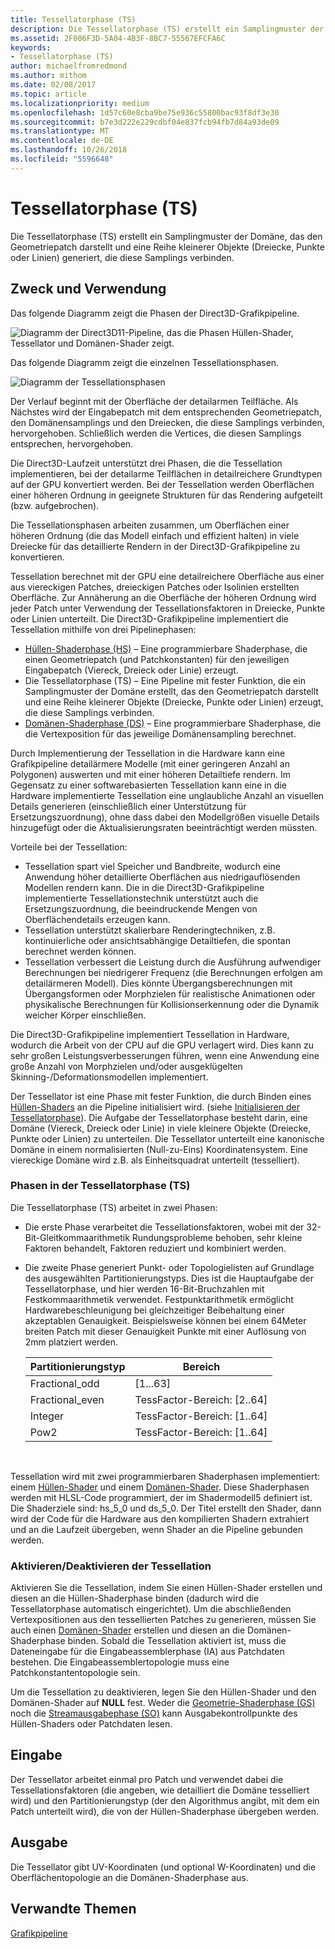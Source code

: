 ```yaml
---
title: Tessellatorphase (TS)
description: Die Tessellatorphase (TS) erstellt ein Samplingmuster der Domäne, das den Geometriepatch darstellt und eine Reihe kleinerer Objekte (Dreiecke, Punkte oder Linien) generiert, die diese Samplings verbinden.
ms.assetid: 2F006F3D-5A04-4B3F-8BC7-55567EFCFA6C
keywords:
- Tessellatorphase (TS)
author: michaelfromredmond
ms.author: mithom
ms.date: 02/08/2017
ms.topic: article
ms.localizationpriority: medium
ms.openlocfilehash: 1d57c60e8cba9be75e936c55800bac93f8df3e30
ms.sourcegitcommit: b7e3d222e229cdbf04e837fcb94fb7d84a93de09
ms.translationtype: MT
ms.contentlocale: de-DE
ms.lasthandoff: 10/26/2018
ms.locfileid: "5596648"
---
```

# <a name="tessellator-ts-stage"></a>Tessellatorphase (TS)


Die Tessellatorphase (TS) erstellt ein Samplingmuster der Domäne, das den Geometriepatch darstellt und eine Reihe kleinerer Objekte (Dreiecke, Punkte oder Linien) generiert, die diese Samplings verbinden.

## <a name="span-idpurposeandusesspanspan-idpurposeandusesspanspan-idpurposeandusesspanpurpose-and-uses"></a><span id="Purpose_and_uses"></span><span id="purpose_and_uses"></span><span id="PURPOSE_AND_USES"></span>Zweck und Verwendung


Das folgende Diagramm zeigt die Phasen der Direct3D-Grafikpipeline.

![Diagramm der Direct3D11-Pipeline, das die Phasen Hüllen-Shader, Tessellator und Domänen-Shader zeigt.](images/d3d11-pipeline-stages-tessellation.png)

Das folgende Diagramm zeigt die einzelnen Tessellationsphasen.

![Diagramm der Tessellationsphasen](images/tess-prog.png)

Der Verlauf beginnt mit der Oberfläche der detailarmen Teilfläche. Als Nächstes wird der Eingabepatch mit dem entsprechenden Geometriepatch, den Domänensamplings und den Dreiecken, die diese Samplings verbinden, hervorgehoben. Schließlich werden die Vertices, die diesen Samplings entsprechen, hervorgehoben.

Die Direct3D-Laufzeit unterstützt drei Phasen, die die Tessellation implementieren, bei der detailarme Teilflächen in detailreichere Grundtypen auf der GPU konvertiert werden. Bei der Tessellation werden Oberflächen einer höheren Ordnung in geeignete Strukturen für das Rendering aufgeteilt (bzw. aufgebrochen).

Die Tessellationsphasen arbeiten zusammen, um Oberflächen einer höheren Ordnung (die das Modell einfach und effizient halten) in viele Dreiecke für das detaillierte Rendern in der Direct3D-Grafikpipeline zu konvertieren.

Tessellation berechnet mit der GPU eine detailreichere Oberfläche aus einer aus viereckigen Patches, dreieckigen Patches oder Isolinien erstellten Oberfläche. Zur Annäherung an die Oberfläche der höheren Ordnung wird jeder Patch unter Verwendung der Tessellationsfaktoren in Dreiecke, Punkte oder Linien unterteilt. Die Direct3D-Grafikpipeline implementiert die Tessellation mithilfe von drei Pipelinephasen:

-   [Hüllen-Shaderphase (HS)](hull-shader-stage--hs-.md) – Eine programmierbare Shaderphase, die einen Geometriepatch (und Patchkonstanten) für den jeweiligen Eingabepatch (Viereck, Dreieck oder Linie) erzeugt.
-   Die Tessellatorphase (TS) – Eine Pipeline mit fester Funktion, die ein Samplingmuster der Domäne erstellt, das den Geometriepatch darstellt und eine Reihe kleinerer Objekte (Dreiecke, Punkte oder Linien) erzeugt, die diese Samplings verbinden.
-   [Domänen-Shaderphase (DS)](domain-shader-stage--ds-.md) – Eine programmierbare Shaderphase, die die Vertexposition für das jeweilige Domänensampling berechnet.

Durch Implementierung der Tessellation in die Hardware kann eine Grafikpipeline detailärmere Modelle (mit einer geringeren Anzahl an Polygonen) auswerten und mit einer höheren Detailtiefe rendern. Im Gegensatz zu einer softwarebasierten Tessellation kann eine in die Hardware implementierte Tessellation eine unglaubliche Anzahl an visuellen Details generieren (einschließlich einer Unterstützung für Ersetzungszuordnung), ohne dass dabei den Modellgrößen visuelle Details hinzugefügt oder die Aktualisierungsraten beeinträchtigt werden müssten.

Vorteile bei der Tessellation:

-   Tessellation spart viel Speicher und Bandbreite, wodurch eine Anwendung höher detaillierte Oberflächen aus niedrigauflösenden Modellen rendern kann. Die in die Direct3D-Grafikpipeline implementierte Tessellationstechnik unterstützt auch die Ersetzungszuordnung, die beeindruckende Mengen von Oberflächendetails erzeugen kann.
-   Tessellation unterstützt skalierbare Renderingtechniken, z.B. kontinuierliche oder ansichtsabhängige Detailtiefen, die spontan berechnet werden können.
-   Tessellation verbessert die Leistung durch die Ausführung aufwendiger Berechnungen bei niedrigerer Frequenz (die Berechnungen erfolgen am detailärmeren Modell). Dies könnte Übergangsberechnungen mit Übergangsformen oder Morphzielen für realistische Animationen oder physikalische Berechnungen für Kollisionserkennung oder die Dynamik weicher Körper einschließen.

Die Direct3D-Grafikpipeline implementiert Tessellation in Hardware, wodurch die Arbeit von der CPU auf die GPU verlagert wird. Dies kann zu sehr großen Leistungsverbesserungen führen, wenn eine Anwendung eine große Anzahl von Morphzielen und/oder ausgeklügelten Skinning-/Deformationsmodellen implementiert.

Der Tessellator ist eine Phase mit fester Funktion, die durch Binden eines [Hüllen-Shaders](hull-shader-stage--hs-.md) an die Pipeline initialisiert wird. (siehe [Initialisieren der Tessellatorphase](https://msdn.microsoft.com/library/windows/desktop/ff476341)). Die Aufgabe der Tessellatorphase besteht darin, eine Domäne (Viereck, Dreieck oder Linie) in viele kleinere Objekte (Dreiecke, Punkte oder Linien) zu unterteilen. Die Tessellator unterteilt eine kanonische Domäne in einem normalisierten (Null-zu-Eins) Koordinatensystem. Eine viereckige Domäne wird z.B. als Einheitsquadrat unterteilt (tesselliert).

### <a name="span-idphasesinthetessellatortsstagespanspan-idphasesinthetessellatortsstagespanspan-idphasesinthetessellatortsstagespanphases-in-the-tessellator-ts-stage"></a><span id="Phases_in_the_Tessellator__TS__stage"></span><span id="phases_in_the_tessellator__ts__stage"></span><span id="PHASES_IN_THE_TESSELLATOR__TS__STAGE"></span>Phasen in der Tessellatorphase (TS)

Die Tessellatorphase (TS) arbeitet in zwei Phasen:

-   Die erste Phase verarbeitet die Tessellationsfaktoren, wobei mit der 32-Bit-Gleitkommaarithmetik Rundungsprobleme behoben, sehr kleine Faktoren behandelt, Faktoren reduziert und kombiniert werden.
-   Die zweite Phase generiert Punkt- oder Topologielisten auf Grundlage des ausgewählten Partitionierungstyps. Dies ist die Hauptaufgabe der Tessellatorphase, und hier werden 16-Bit-Bruchzahlen mit Festkommaarithmetik verwendet. Festpunktarithmetik ermöglicht Hardwarebeschleunigung bei gleichzeitiger Beibehaltung einer akzeptablen Genauigkeit. Beispielsweise können bei einem 64Meter breiten Patch mit dieser Genauigkeit Punkte mit einer Auflösung von 2mm platziert werden.

    | Partitionierungstyp | Bereich                       |
    |----------------------|-----------------------------|
    | Fractional\_odd      | \[1...63\]                  |
    | Fractional\_even     | TessFactor-Bereich: \[2..64\] |
    | Integer              | TessFactor-Bereich: \[1..64\] |
    | Pow2                 | TessFactor-Bereich: \[1..64\] |

     

Tessellation wird mit zwei programmierbaren Shaderphasen implementiert: einem [Hüllen-Shader](hull-shader-stage--hs-.md) und einem [Domänen-Shader](domain-shader-stage--ds-.md). Diese Shaderphasen werden mit HLSL-Code programmiert, der im Shadermodell5 definiert ist. Die Shaderziele sind: hs\_5\_0 und ds\_5\_0. Der Titel erstellt den Shader, dann wird der Code für die Hardware aus den kompilierten Shadern extrahiert und an die Laufzeit übergeben, wenn Shader an die Pipeline gebunden werden.

### <a name="span-idenablingdisablingtessellationspanspan-idenablingdisablingtessellationspanspan-idenablingdisablingtessellationspanenablingdisabling-tessellation"></a><span id="Enabling_disabling_tessellation"></span><span id="enabling_disabling_tessellation"></span><span id="ENABLING_DISABLING_TESSELLATION"></span>Aktivieren/Deaktivieren der Tessellation

Aktivieren Sie die Tessellation, indem Sie einen Hüllen-Shader erstellen und diesen an die Hüllen-Shaderphase binden (dadurch wird die Tessellatorphase automatisch eingerichtet). Um die abschließenden Vertexpositionen aus den tessellierten Patches zu generieren, müssen Sie auch einen [Domänen-Shader](domain-shader-stage--ds-.md) erstellen und diesen an die Domänen-Shaderphase binden. Sobald die Tessellation aktiviert ist, muss die Dateneingabe für die Eingabeassemblerphase (IA) aus Patchdaten bestehen. Die Eingabeassemblertopologie muss eine Patchkonstantentopologie sein.

Um die Tessellation zu deaktivieren, legen Sie den Hüllen-Shader und den Domänen-Shader auf **NULL** fest. Weder die [Geometrie-Shaderphase (GS)](geometry-shader-stage--gs-.md) noch die [Streamausgabephase (SO)](stream-output-stage--so-.md) kann Ausgabekontrollpunkte des Hüllen-Shaders oder Patchdaten lesen.

## <a name="span-idinputspanspan-idinputspanspan-idinputspaninput"></a><span id="Input"></span><span id="input"></span><span id="INPUT"></span>Eingabe


Der Tessellator arbeitet einmal pro Patch und verwendet dabei die Tessellationsfaktoren (die angeben, wie detailliert die Domäne tesselliert wird) und den Partitionierungstyp (der den Algorithmus angibt, mit dem ein Patch unterteilt wird), die von der Hüllen-Shaderphase übergeben werden.

## <a name="span-idoutputspanspan-idoutputspanspan-idoutputspanoutput"></a><span id="Output"></span><span id="output"></span><span id="OUTPUT"></span>Ausgabe


Die Tessellator gibt UV-Koordinaten (und optional W-Koordinaten) und die Oberflächentopologie an die Domänen-Shaderphase aus.

## <a name="span-idrelated-topicsspanrelated-topics"></a><span id="related-topics"></span>Verwandte Themen


[Grafikpipeline](graphics-pipeline.md)

 

 




